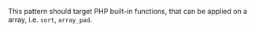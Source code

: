 This pattern should target PHP built-in functions, that can be applied on a array, i.e. `sort`, `array_pad`.